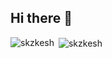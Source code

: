 ## Hi there 👋

<p><img align="left" src="https://github-readme-stats.vercel.app/api/top-langs?username=owenwijaya22&show_icons=true&locale=en&layout=compact" alt="skzkesh" /></p>

<p>&nbsp;<img align="center" src="https://github-readme-stats.vercel.app/api?username=owenwijaya22&show_icons=true&locale=en" alt="skzkesh" /></p>

